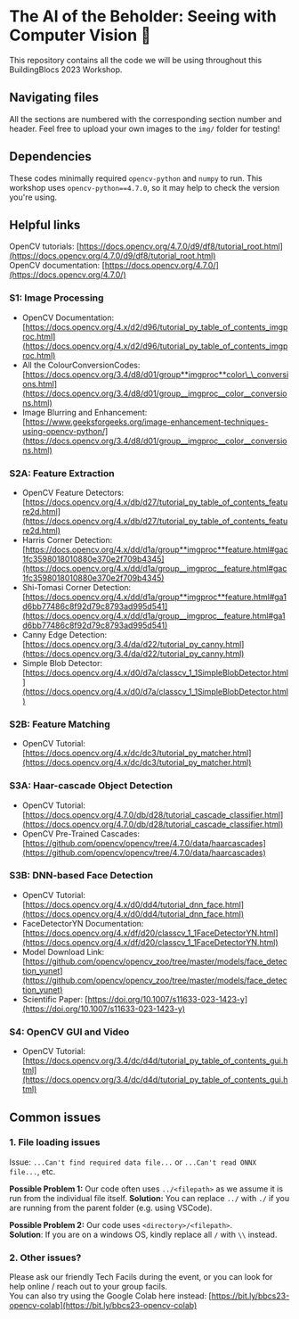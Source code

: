 # The AI of the Beholder: Seeing with Computer Vision 👀

This repository contains all the code we will be using throughout this BuildingBlocs 2023 Workshop.

## Navigating files

All the sections are numbered with the corresponding section number and header.
Feel free to upload your own images to the `img/` folder for testing!

## Dependencies

These codes minimally required `opencv-python` and `numpy` to run. This workshop uses `opencv-python==4.7.0`, so it may help to check the version you're using.

## Helpful links

OpenCV tutorials: [https://docs.opencv.org/4.7.0/d9/df8/tutorial_root.html](https://docs.opencv.org/4.7.0/d9/df8/tutorial_root.html)  
OpenCV documentation: [https://docs.opencv.org/4.7.0/](https://docs.opencv.org/4.7.0/)

### S1: Image Processing

- OpenCV Documentation: [https://docs.opencv.org/4.x/d2/d96/tutorial_py_table_of_contents_imgproc.html](https://docs.opencv.org/4.x/d2/d96/tutorial_py_table_of_contents_imgproc.html)
- All the ColourConversionCodes: [https://docs.opencv.org/3.4/d8/d01/group**imgproc**color\_\_conversions.html](https://docs.opencv.org/3.4/d8/d01/group__imgproc__color__conversions.html)
- Image Blurring and Enhancement: [https://www.geeksforgeeks.org/image-enhancement-techniques-using-opencv-python/](https://docs.opencv.org/3.4/d8/d01/group__imgproc__color__conversions.html)

### S2A: Feature Extraction

- OpenCV Feature Detectors: [https://docs.opencv.org/4.x/db/d27/tutorial_py_table_of_contents_feature2d.html](https://docs.opencv.org/4.x/db/d27/tutorial_py_table_of_contents_feature2d.html)
- Harris Corner Detection: [https://docs.opencv.org/4.x/dd/d1a/group**imgproc**feature.html#gac1fc3598018010880e370e2f709b4345](https://docs.opencv.org/4.x/dd/d1a/group__imgproc__feature.html#gac1fc3598018010880e370e2f709b4345)
- Shi-Tomasi Corner Detection: [https://docs.opencv.org/4.x/dd/d1a/group**imgproc**feature.html#ga1d6bb77486c8f92d79c8793ad995d541](https://docs.opencv.org/4.x/dd/d1a/group__imgproc__feature.html#ga1d6bb77486c8f92d79c8793ad995d541)
- Canny Edge Detection: [https://docs.opencv.org/3.4/da/d22/tutorial_py_canny.html](https://docs.opencv.org/3.4/da/d22/tutorial_py_canny.html)
- Simple Blob Detector: [https://docs.opencv.org/4.x/d0/d7a/classcv_1_1SimpleBlobDetector.html](https://docs.opencv.org/4.x/d0/d7a/classcv_1_1SimpleBlobDetector.html)

### S2B: Feature Matching

- OpenCV Tutorial: [https://docs.opencv.org/4.x/dc/dc3/tutorial_py_matcher.html](https://docs.opencv.org/4.x/dc/dc3/tutorial_py_matcher.html)

### S3A: Haar-cascade Object Detection

- OpenCV Tutorial: [https://docs.opencv.org/4.7.0/db/d28/tutorial_cascade_classifier.html](https://docs.opencv.org/4.7.0/db/d28/tutorial_cascade_classifier.html)
- OpenCV Pre-Trained Cascades: [https://github.com/opencv/opencv/tree/4.7.0/data/haarcascades](https://github.com/opencv/opencv/tree/4.7.0/data/haarcascades)

### S3B: DNN-based Face Detection

- OpenCV Tutorial: [https://docs.opencv.org/4.x/d0/dd4/tutorial_dnn_face.html](https://docs.opencv.org/4.x/d0/dd4/tutorial_dnn_face.html)
- FaceDetectorYN Documentation: [https://docs.opencv.org/4.x/df/d20/classcv_1_1FaceDetectorYN.html](https://docs.opencv.org/4.x/df/d20/classcv_1_1FaceDetectorYN.html)
- Model Download Link: [https://github.com/opencv/opencv_zoo/tree/master/models/face_detection_yunet](https://github.com/opencv/opencv_zoo/tree/master/models/face_detection_yunet)
- Scientific Paper: [https://doi.org/10.1007/s11633-023-1423-y](https://doi.org/10.1007/s11633-023-1423-y)

### S4: OpenCV GUI and Video

- OpenCV Tutorial: [https://docs.opencv.org/3.4/dc/d4d/tutorial_py_table_of_contents_gui.html](https://docs.opencv.org/3.4/dc/d4d/tutorial_py_table_of_contents_gui.html)

## Common issues

### 1. File loading issues

Issue: `...Can't find required data file...` or `...Can't read ONNX file...`, etc.

**Possible Problem 1:** Our code often uses `../<filepath>` as we assume it is run from the individual file itself.
**Solution:** You can replace `../` with `./` if you are running from the parent folder (e.g. using VSCode).

**Possible Problem 2:** Our code uses `<directory>/<filepath>`.  
**Solution**: If you are on a windows OS, kindly replace all `/` with `\\` instead.

### 2. Other issues?

Please ask our friendly Tech Facils during the event, or you can look for help online / reach out to your group facils.  
You can also try using the Google Colab here instead: [https://bit.ly/bbcs23-opencv-colab](https://bit.ly/bbcs23-opencv-colab)
